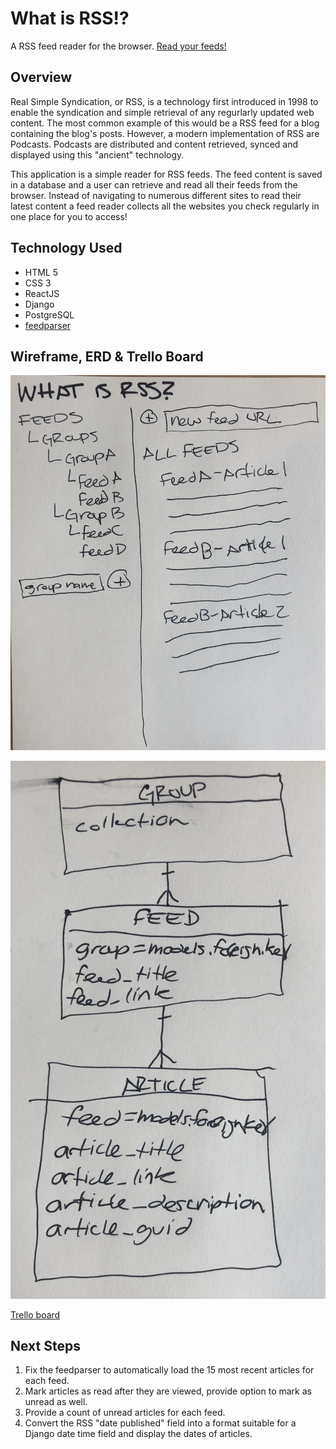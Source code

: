 # What is RSS!?

A RSS feed reader for the browser. [Read your feeds!](https://agitated-hamilton-7856ff.netlify.com)

## Overview

Real Simple Syndication, or RSS, is a technology first introduced in 1998 to enable the syndication and simple retrieval of any regurlarly updated web content. The most common example of this would be a RSS feed for a blog containing the blog's posts. However, a modern implementation of RSS are Podcasts. Podcasts are distributed and content retrieved, synced and displayed using this "ancient" technology.

This application is a simple reader for RSS feeds. The feed content is saved in a database and a user can retrieve and read all their feeds from the browser. Instead of navigating to numerous different sites to read their latest content a feed reader collects all the websites you check regularly in one place for you to access!

## Technology Used

- HTML 5
- CSS 3
- ReactJS
- Django
- PostgreSQL
- [feedparser](https://pypi.org/project/feedparser/)

## Wireframe, ERD & Trello Board

![wf of reader UI](assets/wireframe.jpg)

![entity relationship diagram](assets/ERD.jpg)

[Trello board](https://trello.com/b/1CzxLqAz)

## Next Steps

1. Fix the feedparser to automatically load the 15 most recent articles for each feed.
2. Mark articles as read after they are viewed, provide option to mark as unread as well.
3. Provide a count of unread articles for each feed.
4. Convert the RSS "date published" field into a format suitable for a Django date time field and display the dates of articles.

